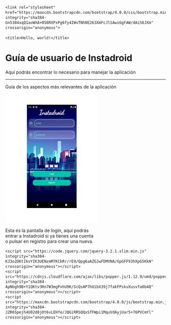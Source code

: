 
<html lang="es">
  <head>
    <!-- Required meta tags -->
    <meta charset="utf-8">
    <meta name="viewport" content="width=device-width, initial-scale=1, shrink-to-fit=no">

    <link rel="stylesheet" href="https://maxcdn.bootstrapcdn.com/bootstrap/4.0.0/css/bootstrap.min.css" integrity="sha384-Gn5384xqQ1aoWXA+058RXPxPg6fy4IWvTNh0E263XmFcJlSAwiGgFAW/dAiS6JXm" crossorigin="anonymous">

    <title>Hello, world!</title>
    
  </head>
  <body>
    <div class="jumbotron">
        <h1 class="display-4">Guía de usuario de Instadroid</h1>
        <p class="lead">Aquí podrás encontrar lo necesario para manejar la aplicación</p>
        <hr class="my-4">
        <p>Guía de los aspectos más relevantes de la aplicación</p>
    </div>
    <div class="card" style="width: 18rem;">
        <img class="card-img-top" src="./img/login.JPG">
        <div class="card-body">
          <p class="card-text">Esta es la pantalla de login, aquí podrás entrar a Instadroid si ya tienes una cuenta
          o pulsar en registro para crear una nueva.</p>
        </div>
    </div>

    <script src="https://code.jquery.com/jquery-3.2.1.slim.min.js" integrity="sha384-KJ3o2DKtIkvYIK3UENzmM7KCkRr/rE9/Qpg6aAZGJwFDMVNA/GpGFF93hXpG5KkN" crossorigin="anonymous"></script>
    <script src="https://cdnjs.cloudflare.com/ajax/libs/popper.js/1.12.9/umd/popper.min.js" integrity="sha384-ApNbgh9B+Y1QKtv3Rn7W3mgPxhU9K/ScQsAP7hUibX39j7fakFPskvXusvfa0b4Q" crossorigin="anonymous"></script>
    <script src="https://maxcdn.bootstrapcdn.com/bootstrap/4.0.0/js/bootstrap.min.js" integrity="sha384-JZR6Spejh4U02d8jOt6vLEHfe/JQGiRRSQQxSfFWpi1MquVdAyjUar5+76PVCmYl" crossorigin="anonymous"></script>
  </body>
</html>